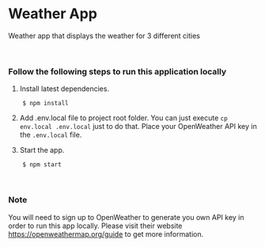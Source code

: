 # Weather App

Weather app that displays the weather for 3 different cities

&nbsp;

### Follow the following steps to run this application locally

1. Install latest dependencies.

```
    $ npm install
```

2. Add .env.local file to project root folder. You can just execute `cp env.local .env.local` just to do that. Place your OpenWeather API key in the `.env.local` file.

3. Start the app.

```
    $ npm start
```

&nbsp;

### Note

You will need to sign up to OpenWeather to generate you own API key in order to run this app locally. Please visit their website https://openweathermap.org/guide to get more information.
